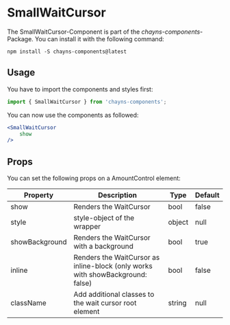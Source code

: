 # SmallWaitCursor #

The SmallWaitCursor-Component is part of the *chayns-components*-Package. You can install it with the following command:

    npm install -S chayns-components@latest


## Usage ##

You have to import the components and styles first:

```jsx harmony
import { SmallWaitCursor } from 'chayns-components';
```


You can now use the components as followed:

```jsx harmony
<SmallWaitCursor
    show
/>
```


## Props ##

You can set the following props on a AmountControl element:

| Property       | Description                                                                                                  | Type     | Default |
|----------------|--------------------------------------------------------------------------------------------------------------|----------|---------|
| show           | Renders the WaitCursor                                                                                       | bool     | false   |
| style          | style-object of the wrapper                                                                                  | object   | null    |
| showBackground | Renders the WaitCursor with a background                                                                     | bool     | true    |
| inline         | Renders the WaitCursor as inline-block (only works with showBackground: false)                               | bool     | false   |
| className      | Add additional classes to the wait cursor root element                                                       | string   | null    |

